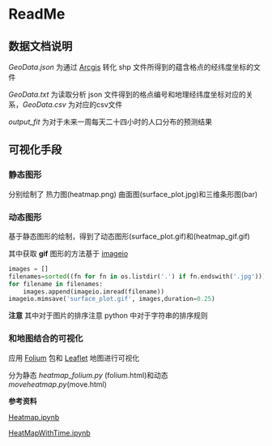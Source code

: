 # ReadMe

## 数据文档说明

*GeoData.json* 为通过 [Arcgis](https://developers.arcgis.com/documentation/) 转化 shp 文件所得到的蕴含格点的经纬度坐标的文件

*GeoData.txt* 为读取分析 json 文件得到的格点编号和地理经纬度坐标对应的关系，*GeoData.csv* 为对应的csv文件

*output_fit* 为对于未来一周每天二十四小时的人口分布的预测结果

## 可视化手段

### 静态图形

分别绘制了 热力图(heatmap.png) 曲面图(surface_plot.jpg)和三维条形图(bar)

### 动态图形

基于静态图形的绘制，得到了动态图形(surface_plot.gif)和(heatmap_gif.gif)

其中获取 **gif** 图形的方法基于 [imageio](https://pypi.org/project/imageio/) 

```python
images = []
filenames=sorted((fn for fn in os.listdir('.') if fn.endswith('.jpg')))
for filename in filenames:
    images.append(imageio.imread(filename))
imageio.mimsave('surface_plot.gif', images,duration=0.25)
```

**注意** 其中对于图片的排序注意 python 中对于字符串的排序规则

### 和地图结合的可视化

应用 [Folium](https://github.com/python-visualization/folium) 包和 [Leaflet](https://leafletjs.com/) 地图进行可视化

分为静态 *heatmap_folium.py* (folium.html)和动态 *moveheatmap.py*(move.html)

**参考资料**

[Heatmap.ipynb](https://nbviewer.jupyter.org/github/python-visualization/folium/blob/master/examples/Heatmap.ipynb)

[HeatMapWithTime.ipynb](https://nbviewer.jupyter.org/github/python-visualization/folium/blob/master/examples/HeatMapWithTime.ipynb)



